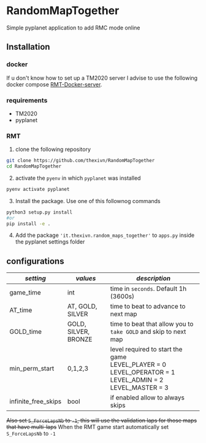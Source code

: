 # RandomMapTogether
Simple pyplanet application to add RMC mode online 

## Installation
### docker
If u don't know how to set up a TM2020 server I advise to use the following
docker compose [RMT-Docker-server](https://github.com/thexivn/RMT-Docker-server).
### requirements
- TM2020
- pyplanet
### RMT
1. clone the following repository 
```bash 
git clone https://github.com/thexivn/RandomMapTogether 
cd RandomMapTogether
```
2. activate the `pyenv` in which `pyplanet` was installed
``` bash
pyenv activate pyplanet
```
3. Install the package. Use one of this follownog commands
```bash
python3 setup.py install
#or
pip install -e .
```
4. Add the package `'it.thexivn.random_maps_together'` to `apps.py`
inside the pyplanet settings folder

## configurations
| ***setting***       | ***values***         | ***description***                                                                                                      |
|---------------------|----------------------|------------------------------------------------------------------------------------------------------------------------|
| game_time           | int                  | time in `seconds`. Default 1h (3600s)                                                                                  |
| AT_time             | AT, GOLD, SILVER     | time to beat to advance to next map                                                                                    |
| GOLD_time           | GOLD, SILVER, BRONZE | time to beat that allow you to `take GOLD` and skip to next map                                                        |
| min_perm_start      | 0,1,2,3              | level required to start the game <br/>LEVEL_PLAYER = 0<br/>LEVEL_OPERATOR = 1<br/>LEVEL_ADMIN = 2<br/>LEVEL_MASTER = 3 |
| infinite_free_skips | bool                 | if enabled allow to always skips                                                                                       |

~~Also set `S_ForceLapsNb` to `-1`, this will use the validation laps for those 
maps that have multi-laps~~ When the RMT game start automatically set `S_ForceLapsNb` to `-1`